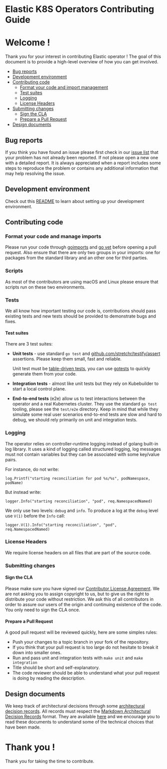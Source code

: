 # Elastic K8S Operators Contributing Guide

# Welcome !

Thank you for your interest in contributing Elastic operator !
The goal of this document is to provide a high-level overview of how you can get involved.

-   [Bug reports](#bug-reports)
-   [Development environment](#development-environment)
-   [Contributing code](#contributing-code)
    -   [Format your code and import management](#format-your-code-and-import-management)
    -   [Test suites](#test-suites)
    -   [Logging](#logging)
    -   [License Headers](#license-headers)
-   [Submitting changes](#submitting-changes)
    -   [Sign the CLA](#sign-the-cla)
    -   [Prepare a Pull Request](#prepare-a-pull-request)
-   [Design documents](#design-documents)

## Bug reports
If you think you have found an issue please first check in our [issue list](https://github.com/elastic/k8s-operators/issues) that your problem has not already been reported.
If not please open a new one with a detailed report. It is always appreciated when a report includes some steps to reproduce the problem or contains any additional information that may help resolving the issue.

## Development environment
Check out this [README](https://github.com/elastic/k8s-operators/blob/master/operators/README.md) to learn about setting up your development environment.

## Contributing code

### Format your code and manage imports
Please run your code through [goimports](https://godoc.org/golang.org/x/tools/cmd/goimports) and [go vet](https://golang.org/cmd/vet/) before opening a pull request. Also ensure that there are only two groups in your imports: one for packages from the standard library and an other one for third parties.

### Scripts
As most of the contributors are using macOS and Linux please ensure that scripts run on these two environments.

### Tests
We all know how important testing our code is, contributions should pass existing tests and new tests should be provided to demonstrate bugs and fixes.

#### Test suites
There are 3 test suites:
* **Unit tests** - use standard `go test` and [github.com/stretchr/testify/assert](https://github.com/stretchr/testify) assertions. Please keep them small, fast and reliable.
  
  Unit test must be [table-driven tests](https://github.com/golang/go/wiki/TableDrivenTests), you can use [gotests](https://github.com/cweill/gotests) to quickly generate them from your code.
  
* **Integration tests** - almost like unit tests but they rely on Kubebuilder to start a local control plane.
* **End-to-end tests** (e2e) allow us to test interactions between the operator and a real Kubernetes cluster. They use the standard `go test` tooling, please see the `test/e2e` directory. Keep in mind that while they simulate some real user scenarios end-to-end tests are slow and hard to debug, we should rely primarily on unit and integration tests.

### Logging
The operator relies on controller-runtime logging instead of golang built-in log library. It uses a kind of logging called structured logging, log messages must not contain variables but they can be associated with some key/value pairs.

For instance, do not write:
```
log.Printf("starting reconciliation for pod %s/%s", podNamespace, podName)
```

But instead write:
```
logger.Info("starting reconciliation", "pod", req.NamespacedNamed)
```

We only use two levels: `debug` and `info`. To produce a log at the `debug` level use `V(1)` before the `Info` call:
```
logger.V(1).Info("starting reconciliation", "pod", req.NamespacedNamed)
```

### License Headers
We require license headers on all files that are part of the source code.

### Submitting changes

#### Sign the CLA
Please make sure you have signed our [Contributor License Agreement](https://www.elastic.co/fr/contributor-agreement/). We are not asking you to assign copyright to us, but to give us the right to distribute your code without restriction. We ask this of all contributors in order to assure our users of the origin and continuing existence of the code. You only need to sign the CLA once.

#### Prepare a Pull Request
A good pull request will be reviewed quickly, here are some simples rules:
* Push your changes to a topic branch in your fork of the repository.
* If you think that your pull request is too large do not hesitate to break it down into smaller ones.
* Run and pass unit and integration tests with `make unit` and `make integration` 
* Title should be short and self-explanatory.
* The code reviewer should be able to understand what your pull request is doing by reading the description.

## Design documents
We keep track of architectural decisions through some [architectural decision records](https://adr.github.io/). All records must respect the [Markdown Architectural Decision Records](https://adr.github.io/madr/) format. They are available [here](https://github.com/elastic/k8s-operators/tree/master/docs/design) and we encourage you to read these documents to understand some of the technical choices that have been made. 

# Thank you !
Thank you for taking the time to contribute.